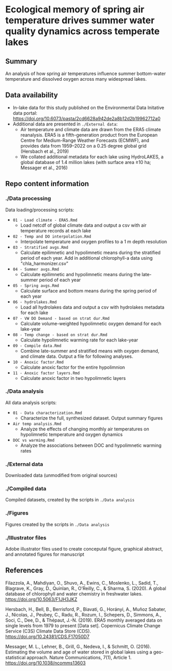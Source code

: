 # Ecological memory of spring air temperature drives summer water quality dynamics across temperate lakes

## Summary

An analysis of how spring air temperatures influence summer bottom-water temperature and dissolved oxygen across many widespread lakes.

## Data availability

* In-lake data for this study published on the Environmental Data Initative data portal: https://doi.org/10.6073/pasta/2cd6628a942de2a8b12d2b19962712a0
* Additional data are presented in `./External data`:
    * Air temperature and climate data are drawn from the ERA5 climate reanalysis. ERA5 is a fifth-generation product from the European Centre for Medium-Range Weather Forecasts (ECMWF), and provides data from 1959–2022 on a 0.25 degree global grid (Hersbach et al., 2019)
    *  We collated additional metadata for each lake using HydroLAKES, a global database of 1.4 million lakes (with surface area ≥10 ha; Messager et al., 2016)

## Repo content information

### ./Data processing

Data loading/processing scripts:
* `01 - Load climate - ERA5.Rmd`
    * Load netcdf of global climate data and output a csv with air temperature records at each lake
* `02 - Temp and DO interpolation.Rmd`
    * Interpolate temperature and oxygen profiles to a 1 m depth resolution
* `03 - Stratified avgs.Rmd`
    * Calculate epilimnetic and hypolimnetic means during the stratified period of each year. Add in additional chlorophyll-a data using "chla_harmonizer.csv"
* `04 - Summer avgs.Rmd`
    * Calculate epilimnetic and hypolimnetic means during the late-summer period of each year
* `05 - Spring avgs.Rmd`
    * Calculate surface and bottom means during the spring period of each year
* `06 - hydrolakes.Rmd`
    * Load all hydrolakes data and output a csv with hydrolakes metadata for each lake
* `07 - VW DO Demand - based on strat dur.Rmd`
    * Calculate volume-weighted hypolimnetic oxygen demand for each lake-year
* `08 - Temp change - based on strat dur.Rmd`
    * Calculate hypolimnetic warming rate for each lake-year
* `09 - Compile data.Rmd`
    * Combine late-summer and stratified means with oxygen demand, and climate data. Output a file for following analyses.
* `10 - Anoxic factor.Rmd`
    * Calculate anoxic factor for the entire hypolimnion
* `11 - Anoxic factor layers.Rmd`
    * Calculate anoxic factor in two hypolimnetic layers
    
### ./Data analysis

All data analysis scripts:

* `01 - Data characterization.Rmd`
    * Characterize the full, synthesized dataset. Output summary figures
* `Air temp analysis.Rmd`
    * Analyze the effects of changing monthly air temperatures on hypolimnetic temperature and oxygen dynamics
* `DOC vs warming.Rmd`
    * Analyze the associations between DOC and hypolimnetic warming rates

### ./External data

Downloaded data (unmodified from original sources)

### ./Compiled data

Compiled datasets, created by the scripts in `./Data analysis`

### ./Figures

Figures created by the scripts in `./Data analysis`

### ./Illustrator files

Adobe illustrator files used to create conceputal figure, graphical abstract, and annotated figures for manuscript

## References

Filazzola, A., Mahdiyan, O., Shuvo, A., Ewins, C., Moslenko, L., Sadid, T., Blagrave, K., Gray, D., Quinlan, R., O’Reilly, C., & Sharma, S. (2020). A global database of chlorophyll and water chemistry in freshwater lakes. https://doi.org/10.5063/F1JH3JKZ

Hersbach, H., Bell, B., Berrisford, P., Biavati, G., Horányi, A., Muñoz Sabater, J., Nicolas, J., Peubey, C., Radu, R., Rozum, I., Schepers, D., Simmons, A., Soci, C., Dee, D., & Thépaut, J.-N. (2019). ERA5 monthly averaged data on single levels from 1979 to present [Data set]. Copernicus Climate Change Service (C3S) Climate Data Store (CDS). https://doi.org/10.24381/CDS.F17050D7

Messager, M. L., Lehner, B., Grill, G., Nedeva, I., & Schmitt, O. (2016). Estimating the volume and age of water stored in global lakes using a geo-statistical approach. Nature Communications, 7(1), Article 1. https://doi.org/10.1038/ncomms13603
